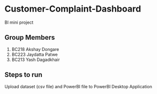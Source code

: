 # Customer-Complaint-Dashboard
BI mini project
## Group Members 
1. BC218 Akshay Dongare
2. BC223 Jaydatta Patwe
3. BC213 Yash Dagadkhair
## Steps to run 
Upload dataset (csv file) and PowerBI file to PowerBI Desktop Application
